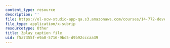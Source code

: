 ```yaml
---
content_type: resource
description: ''
file: https://ol-ocw-studio-app-qa.s3.amazonaws.com/courses/14-772-development-economics-macroeconomics-spring-2013/f5a7355fe9a057169bd5d9b92cccaa39_AW3a2ECNFlE.vtt
file_type: application/x-subrip
resourcetype: Other
title: 3play caption file
uid: f5a7355f-e9a0-5716-9bd5-d9b92cccaa39
---
```

